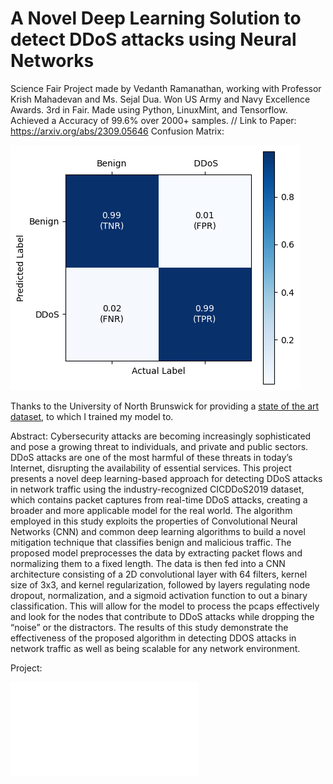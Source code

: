 # A Novel Deep Learning Solution to detect DDoS attacks using Neural Networks
Science Fair Project made by Vedanth Ramanathan, working with Professor Krish Mahadevan and Ms. Sejal Dua. Won US Army and Navy Excellence Awards. 3rd in Fair. Made using Python, LinuxMint, and Tensorflow. Achieved a Accuracy of 99.6% over 2000+ samples.
// 
Link to Paper: https://arxiv.org/abs/2309.05646
Confusion Matrix:

![Confusion Matrix](Figure6.png?raw=true)

Thanks to the University of North Brunswick for providing a [state of the art dataset](https://www.unb.ca/cic/datasets/ddos-2019.html), to which I trained my model to.

Abstract: Cybersecurity attacks are becoming increasingly sophisticated and pose a growing threat to individuals, and private and public sectors. DDoS attacks are one of the most harmful of these threats in today’s Internet, disrupting the availability of essential services. This project presents a novel deep learning-based approach for detecting DDoS attacks in network traffic using the industry-recognized CICDDoS2019 dataset, which contains packet captures from real-time DDoS attacks, creating a broader and more applicable model for the real world. The algorithm employed in this study exploits the properties of Convolutional Neural Networks (CNN) and common deep learning algorithms to build a novel mitigation technique that classifies benign and malicious traffic. The proposed model preprocesses the data by extracting packet flows and normalizing them to a fixed length. The data is then fed into a CNN architecture consisting of a 2D convolutional layer with 64 filters, kernel size of 3x3, and kernel regularization, followed by layers regulating node dropout, normalization, and a sigmoid activation function to out a binary classification. This will allow for the model to process the pcaps effectively and look for the nodes that contribute to DDoS attacks while dropping the “noise” or the distractors. The results of this study demonstrate the effectiveness of the proposed algorithm in detecting DDOS attacks in network traffic as well as being scalable for any network environment. 

Project:

![Project pdf](ScienceFair2023Presentation.pdf?raw=true)


